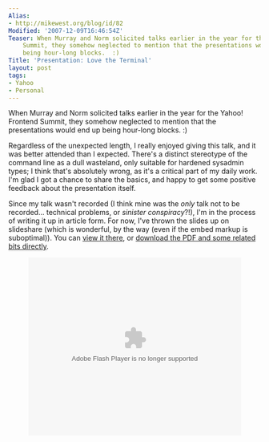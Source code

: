 ```yaml
---
Alias:
- http://mikewest.org/blog/id/82
Modified: '2007-12-09T16:46:54Z'
Teaser: When Murray and Norm solicited talks earlier in the year for the Yahoo! Frontend
    Summit, they somehow neglected to mention that the presentations would end up
    being hour-long blocks.  :)
Title: 'Presentation: Love the Terminal'
layout: post
tags:
- Yahoo
- Personal
---
```

When Murray and Norm solicited talks earlier in the year for the Yahoo! Frontend Summit, they somehow neglected to mention that the presentations would end up being hour-long blocks.  :)

Regardless of the unexpected length, I really enjoyed giving this talk, and it was better attended than I expected.  There's a distinct stereotype of the command line as a dull wasteland, only suitable for hardened sysadmin types; I think that's absolutely wrong, as it's a critical part of my daily work.  I'm glad I got a chance to share the basics, and happy to get some positive feedback about the presentation itself.

Since my talk wasn't recorded (I think mine was the _only_ talk not to be recorded...  technical problems, or _sinister conspiracy_?!), I'm in the process of writing it up in article form.  For now, I've thrown the slides up on slideshare (which is wonderful, by the way (even if the embed markup is suboptimal)).  You can [view it there][slideshare], or [download the PDF and some related bits directly][download].

[slideshare]: http://www.slideshare.net/mikewest/love-the-terminal/ "Mike West's 'Love The Terminal' on Slideshare"
[download]: /file_download/12

<div style="width:425px;text-align:left;margin:1em auto;" id="__ss_194087">
    <object style="margin:0px" width="425" height="355">
        <param
            name="movie"
value="http://static.slideshare.net/swf/ssplayer2.swf?doc=love-the-terminal-1196945419439186-3"/>
<param name="allowFullScreen" value="true"/><param name="allowScriptAccess" value="always"/>
<embed src="http://static.slideshare.net/swf/ssplayer2.swf?doc=love-the-terminal-1196945419439186-3" type="application/x-shockwave-flash" allowscriptaccess="always" allowfullscreen="true" width="425" height="355"></embed>
    </object>
</div>
    